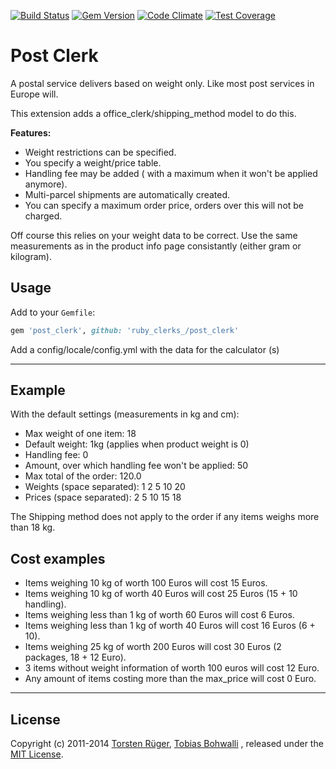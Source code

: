 [![Build Status](https://travis-ci.org/rubyclerks/post_clerk.svg?branch=master)](https://travis-ci.org/rubyclerks/post_clerk)
[![Gem Version](https://badge.fury.io/rb/post_clerk.svg)](http://badge.fury.io/rb/post_clerk)
[![Code Climate](https://codeclimate.com/github/rubyclerks/post_clerk/badges/gpa.svg)](https://codeclimate.com/github/rubyclerks/post_clerk)
[![Test Coverage](https://codeclimate.com/github/rubyclerks/post_clerk/badges/coverage.svg)](https://codeclimate.com/github/rubyclerks/post_clerk)

# Post Clerk

A postal service delivers based on weight only. Like most post services in Europe will.

This extension adds a office_clerk/shipping_method model to do this.

**Features:**

- Weight restrictions can be specified.
- You specify a weight/price table.
- Handling fee may be added ( with a maximum when it won't be applied anymore).
- Multi-parcel shipments are automatically created.
- You can specify a maximum order price, orders over this will not be charged.

Off course this relies on your weight data to be correct. Use the same measurements as in the product info page consistantly (either gram or kilogram).

## Usage

Add to your `Gemfile`:
```ruby
gem 'post_clerk', github: 'ruby_clerks_/post_clerk'
```

Add a config/locale/config.yml with the data for the calculator (s)


---

## Example

With the default settings (measurements in kg and cm):

- Max weight of one item: 18
- Default weight: 1kg (applies when product weight is 0)
- Handling fee: 0
- Amount, over which handling fee won't be applied: 50
- Max total of the order: 120.0
- Weights (space separated): 1 2 5 10 20
- Prices (space separated):  2 5 10 15 18


The Shipping method does not apply to the order if any items weighs more than 18 kg.

## Cost examples

- Items weighing 10 kg of worth 100 Euros will cost 15 Euros.
- Items weighing 10 kg of worth 40 Euros will cost 25 Euros (15 + 10 handling).
- Items weighing less than 1 kg of worth 60 Euros will cost 6 Euros.
- Items weighing less than 1 kg of worth 40 Euros will cost 16 Euros (6 + 10).
- Items weighing 25 kg of worth 200 Euros will cost 30 Euros (2 packages, 18 + 12 Euro).
- 3 items without weight information of worth 100 euros will cost 12 Euro.
- Any amount of items costing more than the max_price will cost 0 Euro.

---


## License

Copyright (c) 2011-2014 [Torsten Rüger][1], [Tobias Bohwalli][2] , released under the [MIT License][3].

[1]: https://github.com/dancinglightning
[2]: https://github.com/futhr
[3]: https://github.com/ruby_clerks/post_clerk/blob/master/LICENSE
